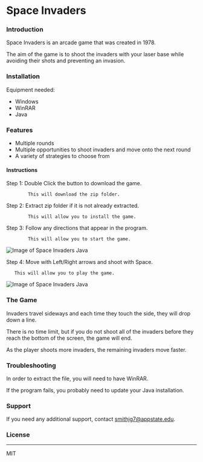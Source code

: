 # Space Invaders


### Introduction

Space Invaders is an arcade game that was created in 1978. 

The aim of the game is to shoot the invaders with your laser base while avoiding their shots and preventing an invasion. 


### Installation

Equipment needed:

- Windows
- WinRAR
- Java

### Features

- Multiple rounds
- Multiple opportunities to shoot invaders and move onto the next round
- A variety of strategies to choose from

#### Instructions

Step 1: Double Click the button to download the game.

            This will download the zip folder.
            
Step 2: Extract zip folder if it is not already extracted.

            This will allow you to install the game.
            
Step 3: Follow any directions that appear in the program.

            This will allow you to start the game.
            
            
  ![Image of Space Invaders Java ](https://atummon.files.wordpress.com/2015/03/spi.png?w=700&h=525)
            
Step 4: Move with Left/Right arrows and shoot with Space.

       This will allow you to play the game.
            
      
 ![Image of Space Invaders Java ](https://github.com/janbodnar/Java-Space-Invaders/raw/master/spaceinvaders.png)

            
### The Game

Invaders travel sideways and each time they touch the side, they will drop down a line.

There is no time limit, but if you do not shoot all of the invaders before they reach the bottom of the screen, the game will end.

As the player shoots more invaders, the remaining invaders move faster.

### Troubleshooting

In order to extract the file, you will need to have WinRAR.

If the program fails, you probably need to update your Java installation.

### Support

If you need any additional support, contact smithjg7@appstate.edu.

### License
----

MIT
